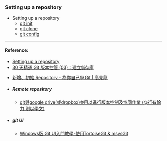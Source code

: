 ### Setting up a repository

- Setting up a repository
    - [git init](command/gitinit.md)
    - [git clone](command/gitinit.md)
    - [git config](command/gitconfig.md)
----
#### Reference:

- [Setting up a repository](https://www.atlassian.com/git/tutorials/setting-up-a-repository)
- [30 天精通 Git 版本控管 (03)：建立儲存庫 ](http://ithelp.ithome.com.tw/articles/10132804)
* [新增、初始 Repository - 為你自己學 Git | 高見龍](https://gitbook.tw/chapters/using-git/init-repository.html)

* ##### Remote repository

  * [git與google drive\(或dropbox\)並用以進行版本控制及協同作業 \(@行有餘力 則以學文\)](http://sigmundtzeng.blogspot.tw/2015/04/gitgoogle-drivedropbox.html)
* ##### git UI

  * [Windows版 Git UI入門教學-使用TortoiseGit & msysGit](http://www.coder.com.tw/blog/system/windows_git_tortoisegit_msysgit/)

